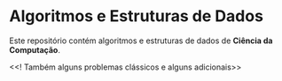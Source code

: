 # Algoritmos e Estruturas de Dados

Este repositório contém algoritmos e estruturas de dados de **Ciência da Computação**. 

<<! Também alguns problemas clássicos e alguns adicionais>>